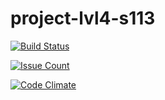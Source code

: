 # project-lvl4-s113

[![Build Status](https://travis-ci.org/grigori-gru/project-lvl4-s113.svg?branch=master)](https://travis-ci.org/grigori-gru/project-lvl4-s113)

[![Issue Count](https://codeclimate.com/github/grigori-gru/project-lvl4-s113/badges/issue_count.svg)](https://codeclimate.com/github/grigori-gru/project-lvl4-s113)

[![Code Climate](https://codeclimate.com/github/grigori-gru/project-lvl4-s113/badges/gpa.svg)](https://codeclimate.com/github/grigori-gru/project-lvl4-s113)
